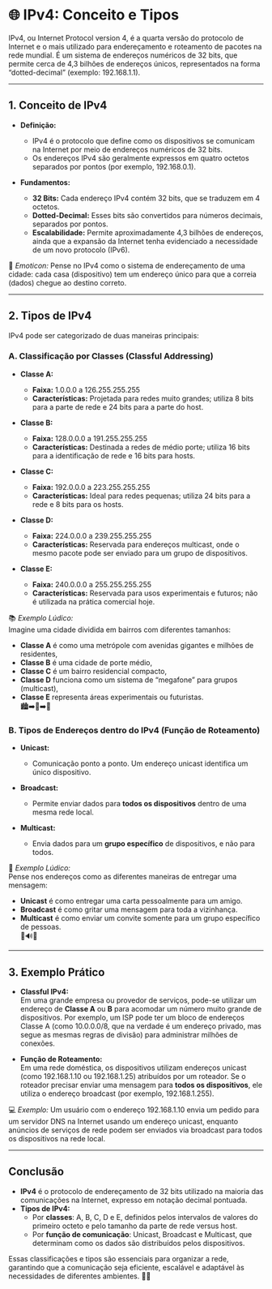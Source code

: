 # 🌐 IPv4: Conceito e Tipos

IPv4, ou Internet Protocol version 4, é a quarta versão do protocolo de Internet e o mais utilizado para endereçamento e roteamento de pacotes na rede mundial. É um sistema de endereços numéricos de 32 bits, que permite cerca de 4,3 bilhões de endereços únicos, representados na forma “dotted-decimal” (exemplo: 192.168.1.1).

---

## 1. Conceito de IPv4

- **Definição:**  
  - IPv4 é o protocolo que define como os dispositivos se comunicam na Internet por meio de endereços numéricos de 32 bits.
  - Os endereços IPv4 são geralmente expressos em quatro octetos separados por pontos (por exemplo, 192.168.0.1).

- **Fundamentos:**  
  - **32 Bits:** Cada endereço IPv4 contém 32 bits, que se traduzem em 4 octetos.
  - **Dotted-Decimal:** Esses bits são convertidos para números decimais, separados por pontos.
  - **Escalabilidade:** Permite aproximadamente 4,3 bilhões de endereços, ainda que a expansão da Internet tenha evidenciado a necessidade de um novo protocolo (IPv6).

📡 *Emoticon:* Pense no IPv4 como o sistema de endereçamento de uma cidade: cada casa (dispositivo) tem um endereço único para que a correia (dados) chegue ao destino correto.

---

## 2. Tipos de IPv4

IPv4 pode ser categorizado de duas maneiras principais:

### A. Classificação por Classes (Classful Addressing)

- **Classe A:**  
  - **Faixa:** 1.0.0.0 a 126.255.255.255  
  - **Características:** Projetada para redes muito grandes; utiliza 8 bits para a parte de rede e 24 bits para a parte do host.
  
- **Classe B:**  
  - **Faixa:** 128.0.0.0 a 191.255.255.255  
  - **Características:** Destinada a redes de médio porte; utiliza 16 bits para a identificação de rede e 16 bits para hosts.
  
- **Classe C:**  
  - **Faixa:** 192.0.0.0 a 223.255.255.255  
  - **Características:** Ideal para redes pequenas; utiliza 24 bits para a rede e 8 bits para os hosts.
  
- **Classe D:**  
  - **Faixa:** 224.0.0.0 a 239.255.255.255  
  - **Características:** Reservada para endereços multicast, onde o mesmo pacote pode ser enviado para um grupo de dispositivos.
  
- **Classe E:**  
  - **Faixa:** 240.0.0.0 a 255.255.255.255  
  - **Características:** Reservada para usos experimentais e futuros; não é utilizada na prática comercial hoje.

📚 *Exemplo Lúdico:*  
Imagine uma cidade dividida em bairros com diferentes tamanhos:   
- **Classe A** é como uma metrópole com avenidas gigantes e milhões de residentes,  
- **Classe B** é uma cidade de porte médio,  
- **Classe C** é um bairro residencial compacto,  
- **Classe D** funciona como um sistema de “megafone” para grupos (multicast),  
- **Classe E** representa áreas experimentais ou futuristas.  
🏙️➡️🏡➡️🎤

### B. Tipos de Endereços dentro do IPv4 (Função de Roteamento)

- **Unicast:**  
  - Comunicação ponto a ponto. Um endereço unicast identifica um único dispositivo.
  
- **Broadcast:**  
  - Permite enviar dados para **todos os dispositivos** dentro de uma mesma rede local.
  
- **Multicast:**  
  - Envia dados para um **grupo específico** de dispositivos, e não para todos.

📡 *Exemplo Lúdico:*  
Pense nos endereços como as diferentes maneiras de entregar uma mensagem:
- **Unicast** é como entregar uma carta pessoalmente para um amigo.
- **Broadcast** é como gritar uma mensagem para toda a vizinhança.
- **Multicast** é como enviar um convite somente para um grupo específico de pessoas.  
📨🔊👥

---

## 3. Exemplo Prático

- **Classful IPv4:**  
  Em uma grande empresa ou provedor de serviços, pode-se utilizar um endereço de **Classe A** ou **B** para acomodar um número muito grande de dispositivos. Por exemplo, um ISP pode ter um bloco de endereços Classe A (como 10.0.0.0/8, que na verdade é um endereço privado, mas segue as mesmas regras de divisão) para administrar milhões de conexões.
  
- **Função de Roteamento:**  
  Em uma rede doméstica, os dispositivos utilizam endereços unicast (como 192.168.1.10 ou 192.168.1.25) atribuídos por um roteador. Se o roteador precisar enviar uma mensagem para **todos os dispositivos**, ele utiliza o endereço broadcast (por exemplo, 192.168.1.255).

💻 *Exemplo:* Um usuário com o endereço 192.168.1.10 envia um pedido para um servidor DNS na Internet usando um endereço unicast, enquanto anúncios de serviços de rede podem ser enviados via broadcast para todos os dispositivos na rede local.

---

## Conclusão

- **IPv4** é o protocolo de endereçamento de 32 bits utilizado na maioria das comunicações na Internet, expresso em notação decimal pontuada.
- **Tipos de IPv4:**  
  - Por **classes**: A, B, C, D e E, definidos pelos intervalos de valores do primeiro octeto e pelo tamanho da parte de rede versus host.  
  - Por **função de comunicação**: Unicast, Broadcast e Multicast, que determinam como os dados são distribuídos pelos dispositivos.

Essas classificações e tipos são essenciais para organizar a rede, garantindo que a comunicação seja eficiente, escalável e adaptável às necessidades de diferentes ambientes.
🌟🔗